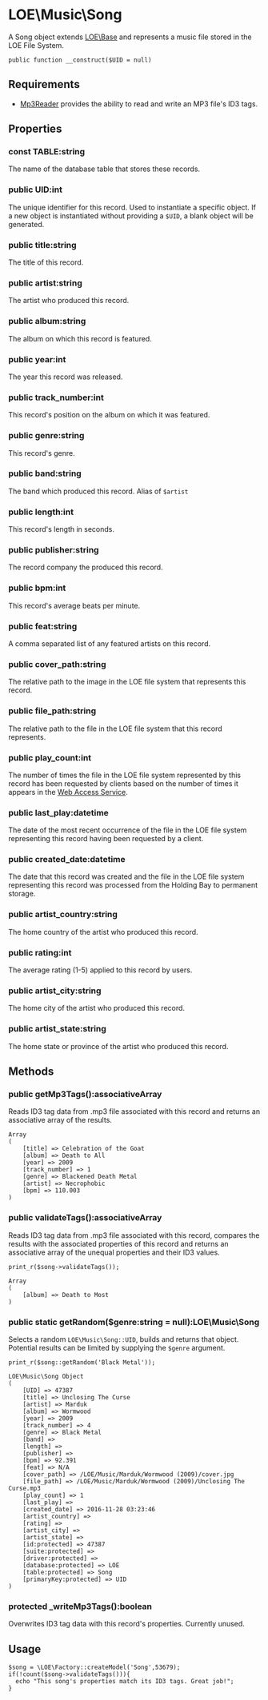 # LOE\Music\Song

A Song object extends [LOE\Base](../../Base.md) and represents a music file stored in the LOE File System.

`public function __construct($UID = null)`

## Requirements

* [Mp3Reader](https://github.com/outlawdesigns-io/Mp3Reader) provides the ability to read and write an MP3 file's ID3 tags.

## Properties

### const TABLE:string

The name of the database table that stores these records.

### public UID:int
The unique identifier for this record. Used to instantiate a specific object. If a new object is instantiated without providing a `$UID`, a blank object will be generated.

### public title:string

The title of this record.

### public artist:string

The artist who produced this record.

### public album:string

The album on which this record is featured.

### public year:int

The year this record was released.

### public track_number:int

This record's position on the album on which it was featured.

### public genre:string

This record's genre.

### public band:string

The band which produced this record. Alias of `$artist`

### public length:int

This record's length in seconds.

### public publisher:string

The record company the produced this record.

### public bpm:int

This record's average beats per minute.

### public feat:string

A comma separated list of any featured artists on this record.

### public cover_path:string

The relative path to the image in the LOE file system that represents this record.

### public file_path:string

The relative path to the file in the LOE file system that this record represents.

### public play_count:int

The number of times the file in the LOE file system represented by this record has been requested by clients based on the number of times it appears in the [Web Access Service](https://github.com/outlawdesigns-io/WebAccessService).

### public last_play:datetime

The date of the most recent occurrence of the file in the LOE file system representing this record having been requested by a client.

### public created_date:datetime

The date that this record was created and the file in the LOE file system representing this record was processed from the Holding Bay to permanent storage.

### public artist_country:string

The home country of the artist who produced this record.

### public rating:int

The average rating (1-5) applied to this record by users.

### public artist_city:string

The home city of the artist who produced this record.

### public artist_state:string

The home state or province of the artist who produced this record.

## Methods

### public getMp3Tags():associativeArray
Reads ID3 tag data from .mp3 file associated with this record and returns an associative array of the results.
```
Array
(
    [title] => Celebration of the Goat
    [album] => Death to All
    [year] => 2009
    [track_number] => 1
    [genre] => Blackened Death Metal
    [artist] => Necrophobic
    [bpm] => 110.003
)

```
### public validateTags():associativeArray
Reads ID3 tag data from .mp3 file associated with this record, compares the results with the associated properties of this record and returns an associative array of the unequal properties and their ID3 values.

`print_r($song->validateTags());`
```
Array
(
    [album] => Death to Most
)
```
### public static getRandom($genre:string = null):LOE\Music\Song
Selects a random `LOE\Music\Song::UID`, builds and returns that object. Potential results can be limited by supplying the `$genre` argument.

`print_r($song::getRandom('Black Metal'));`
```
LOE\Music\Song Object
(
    [UID] => 47387
    [title] => Unclosing The Curse
    [artist] => Marduk
    [album] => Wormwood
    [year] => 2009
    [track_number] => 4
    [genre] => Black Metal
    [band] =>
    [length] =>
    [publisher] =>
    [bpm] => 92.391
    [feat] => N/A
    [cover_path] => /LOE/Music/Marduk/Wormwood (2009)/cover.jpg
    [file_path] => /LOE/Music/Marduk/Wormwood (2009)/Unclosing The Curse.mp3
    [play_count] => 1
    [last_play] =>
    [created_date] => 2016-11-28 03:23:46
    [artist_country] =>
    [rating] =>
    [artist_city] =>
    [artist_state] =>
    [id:protected] => 47387
    [suite:protected] =>
    [driver:protected] =>
    [database:protected] => LOE
    [table:protected] => Song
    [primaryKey:protected] => UID
)
```

### protected _writeMp3Tags():boolean

Overwrites ID3 tag data with this record's properties. Currently unused.





## Usage

```
$song = \LOE\Factory::createModel('Song',53679);
if(!count($song->validateTags())){
  echo "This song's properties match its ID3 tags. Great job!";
}
```
